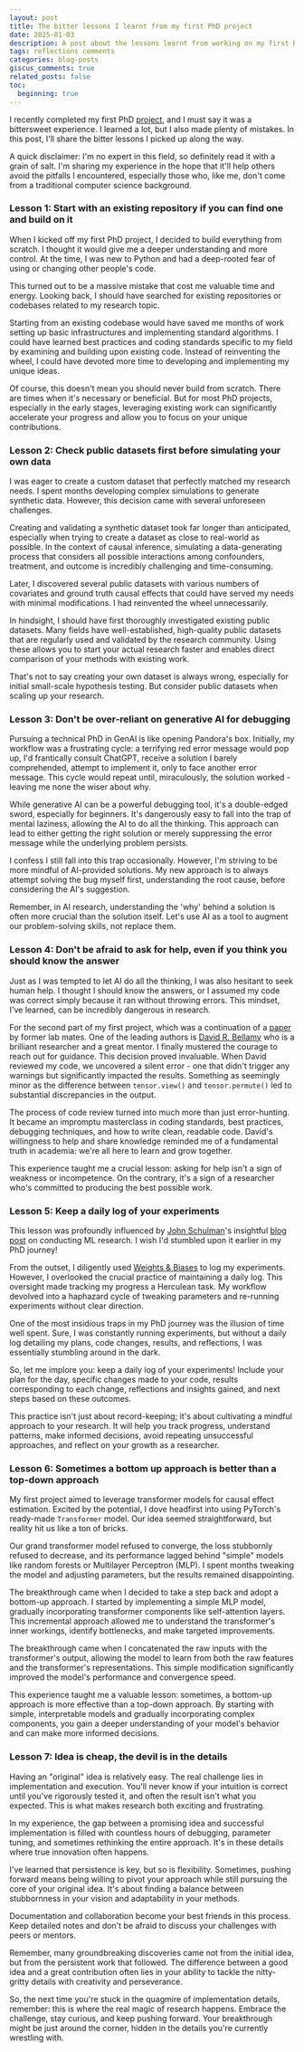 ```yaml
---
layout: post
title: The bitter lessons I learnt from my first PhD project
date: 2025-01-03
description: A post about the lessons learnt from working on my first PhD project.
tags: reflections comments
categories: blog-posts
giscus_comments: true
related_posts: false
toc:
  beginning: true
---
```


I recently completed my first PhD [project](https://arxiv.org/abs/2410.10044), and I must say it was a bittersweet experience. I learned a lot, but I also made plenty of mistakes. In this post, I'll share the bitter lessons I picked up along the way.

A quick disclaimer: I'm no expert in this field, so definitely read it with a grain of salt.
I'm sharing my experience in the hope that it'll help others avoid the pitfalls I encountered,
especially those who, like me, don't come from a traditional computer science background.

### Lesson 1: Start with an existing repository if you can find one and build on it

When I kicked off my first PhD project, I decided to build everything from scratch. I thought it would give me a deeper understanding and more control. At the time, I was new to Python and had a deep-rooted fear of using or changing other people's code.

This turned out to be a massive mistake that cost me valuable time and energy. Looking back, I should have searched for existing repositories or codebases related to my research topic.

Starting from an existing codebase would have saved me months of work setting up basic infrastructures and implementing standard algorithms. I could have learned best practices and coding standards specific to my field by examining and building upon existing code. Instead of reinventing the wheel, I could have devoted more time to developing and implementing my unique ideas.

Of course, this doesn't mean you should never build from scratch. There are times when it's necessary or beneficial. But for most PhD projects, especially in the early stages, leveraging existing work can significantly accelerate your progress and allow you to focus on your unique contributions.

### Lesson 2: Check public datasets first before simulating your own data

I was eager to create a custom dataset that perfectly matched my research needs. I spent months developing complex simulations to generate synthetic data. However, this decision came with several unforeseen challenges.

Creating and validating a synthetic dataset took far longer than anticipated, especially when trying to create a dataset as close to real-world as possible. In the context of causal inference, simulating a data-generating process that considers all possible interactions among confounders, treatment, and outcome is incredibly challenging and time-consuming.

Later, I discovered several public datasets with various numbers of covariates and ground truth causal effects that could have served my needs with minimal modifications. I had reinvented the wheel unnecessarily.

In hindsight, I should have first thoroughly investigated existing public datasets. Many fields have well-established, high-quality public datasets that are regularly used and validated by the research community. Using these allows you to start your actual research faster and enables direct comparison of your methods with existing work.

That's not to say creating your own dataset is always wrong, especially for initial small-scale hypothesis testing. But consider public datasets when scaling up your research.

### Lesson 3: Don't be over-reliant on generative AI for debugging

Pursuing a technical PhD in GenAI is like opening Pandora's box. Initially, my workflow was a frustrating cycle: a terrifying red error message would pop up, I'd frantically consult ChatGPT, receive a solution I barely comprehended, attempt to implement it, only to face another error message. This cycle would repeat until, miraculously, the solution worked - leaving me none the wiser about why.

While generative AI can be a powerful debugging tool, it's a double-edged sword, especially for beginners. It's dangerously easy to fall into the trap of mental laziness, allowing the AI to do all the thinking. This approach can lead to either getting the right solution or merely suppressing the error message while the underlying problem persists.

I confess I still fall into this trap occasionally. However, I'm striving to be more mindful of AI-provided solutions. My new approach is to always attempt solving the bug myself first, understanding the root cause, before considering the AI's suggestion.

Remember, in AI research, understanding the 'why' behind a solution is often more crucial than the solution itself. Let's use AI as a tool to augment our problem-solving skills, not replace them.

### Lesson 4: Don't be afraid to ask for help, even if you think you should know the answer

Just as I was tempted to let AI do all the thinking, I was also hesitant to seek human help.
I thought I should know the answers, or I assumed my code was correct simply because it ran without throwing errors.
This mindset, I've learned, can be incredibly dangerous in research.

For the second part of my first project, which was a continuation of a [paper](https://arxiv.org/abs/2205.09824) by former lab mates.
One of the leading authors is [David R. Bellamy](https://davidbellamy.github.io/) who is a brilliant researcher and a great mentor. I
finally mustered the courage to reach out for guidance. This decision proved invaluable. When David reviewed my code,
we uncovered a silent error - one that didn't trigger any warnings but significantly impacted the results.
Something as seemingly minor as the difference between `tensor.view()` and `tensor.permute()` led to substantial
discrepancies in the output.

The process of code review turned into much more than just error-hunting.
It became an impromptu masterclass in coding standards, best practices, debugging techniques,
and how to write clean, readable code. David's willingness to help and share knowledge
reminded me of a fundamental truth in academia: we're all here to learn and grow together.

This experience taught me a crucial lesson: asking for help isn't a sign of weakness or incompetence.
On the contrary, it's a sign of a researcher who's committed to producing the best possible work.

### Lesson 5: Keep a daily log of your experiments

This lesson was profoundly influenced by [John Schulman](http://joschu.net/)'s insightful [blog post](http://joschu.net/blog/opinionated-guide-ml-research.html) on conducting ML research. I wish I'd stumbled upon it earlier in my PhD journey!

From the outset, I diligently used [Weights & Biases](https://wandb.ai/site/) to log my experiments. However, I overlooked the crucial practice of maintaining a daily log. This oversight made tracking my progress a Herculean task. My workflow devolved into a haphazard cycle of tweaking parameters and re-running experiments without clear direction.

One of the most insidious traps in my PhD journey was the illusion of time well spent. Sure, I was constantly running experiments, but without a daily log detailing my plans, code changes, results, and reflections, I was essentially stumbling around in the dark.

So, let me implore you: keep a daily log of your experiments! Include your plan for the day, specific changes made to your code, results corresponding to each change, reflections and insights gained, and next steps based on these outcomes.

This practice isn't just about record-keeping; it's about cultivating a mindful approach to your research. It will help you track progress, understand patterns, make informed decisions, avoid repeating unsuccessful approaches, and reflect on your growth as a researcher.

### Lesson 6: Sometimes a bottom up approach is better than a top-down approach

My first project aimed to leverage transformer models for causal effect estimation. Excited by the potential, I dove headfirst into using PyTorch's ready-made `Transformer` model. Our idea seemed straightforward, but reality hit us like a ton of bricks.

Our grand transformer model refused to converge, the loss stubbornly refused to decrease, and its performance lagged behind "simple" models like random forests or Multilayer Perceptron (MLP). I spent months tweaking the model and adjusting parameters, but the results remained disappointing.

The breakthrough came when I decided to take a step back and adopt a bottom-up approach. I started by implementing a simple MLP model, gradually incorporating transformer components like self-attention layers. This incremental approach allowed me to understand the transformer's inner workings, identify bottlenecks, and make targeted improvements.

The breakthrough came when I concatenated the raw inputs with the transformer's output, allowing the model to learn from both the raw features and the transformer's representations. This simple modification significantly improved the model's performance and convergence speed.

This experience taught me a valuable lesson: sometimes, a bottom-up approach is more effective than a top-down approach. By starting with simple, interpretable models and gradually incorporating complex components, you gain a deeper understanding of your model's behavior and can make more informed decisions.

### Lesson 7: Idea is cheap, the devil is in the details

Having an "original" idea is relatively easy. The real challenge lies in implementation and execution. You'll never know if your intuition is correct until you've rigorously tested it, and often the result isn't what you expected. This is what makes research both exciting and frustrating.

In my experience, the gap between a promising idea and successful implementation is filled with countless hours of debugging, parameter tuning, and sometimes rethinking the entire approach. It's in these details where true innovation often happens.

I've learned that persistence is key, but so is flexibility. Sometimes, pushing forward means being willing to pivot your approach while still pursuing the core of your original idea. It's about finding a balance between stubbornness in your vision and adaptability in your methods.

Documentation and collaboration become your best friends in this process. Keep detailed notes and don't be afraid to discuss your challenges with peers or mentors.

Remember, many groundbreaking discoveries came not from the initial idea, but from the persistent work that followed. The difference between a good idea and a great contribution often lies in your ability to tackle the nitty-gritty details with creativity and perseverance.

So, the next time you're stuck in the quagmire of implementation details, remember: this is where the real magic of research happens. Embrace the challenge, stay curious, and keep pushing forward. Your breakthrough might be just around the corner, hidden in the details you're currently wrestling with.
